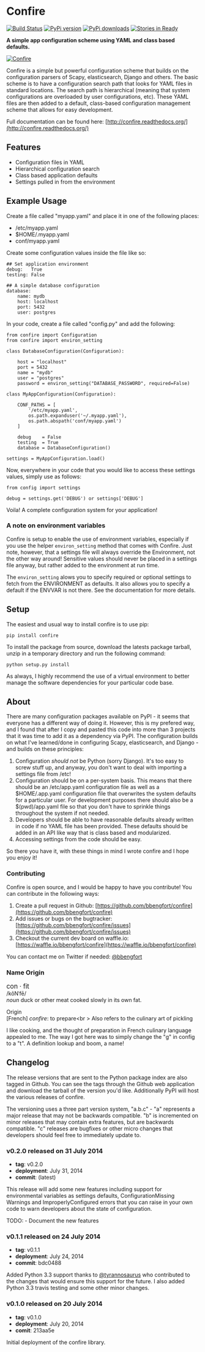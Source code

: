 # Confire #
[![Build Status][build_status_img]][build_status_page] [![PyPi version][pypi_version_img]][pypi_version] [![PyPi downloads][pypi_downloads_img]][pypi_downloads] [![Stories in Ready][waffle_img]][waffle_status]

**A simple app configuration scheme using YAML and class based defaults.**

[![Confire][confire.jpg]][confire.jpg]

Confire is a simple but powerful configuration scheme that builds on the configuration parsers of Scapy, elasticsearch, Django and others. The basic scheme is to have a configuration search path that looks for YAML files in standard locations. The search path is hierarchical (meaning that system configurations are overloaded by user configurations, etc). These YAML files are then added to a default, class-based configuration management scheme that allows for easy development.

Full documentation can be found here: [http://confire.readthedocs.org/](http://confire.readthedocs.org/)

## Features ##

* Configuration files in YAML
* Hierarchical configuration search
* Class based application defaults
* Settings pulled in from the environment

## Example Usage ##

Create a file called "myapp.yaml" and place it in one of the following places:

* /etc/myapp.yaml
* $HOME/.myapp.yaml
* conf/myapp.yaml

Create some configuration values inside the file like so:

    ## Set application environment
    debug:   True
    testing: False

    ## A simple database configuration
    database:
        name: mydb
        host: localhost
        port: 5432
        user: postgres

In your code, create a file called "config.py" and add the following:

    from confire import Configuration
    from confire import environ_setting

    class DatabaseConfiguration(Configuration):

        host = "localhost"
        port = 5432
        name = "mydb"
        user = "postgres"
        password = environ_setting("DATABASE_PASSWORD", required=False)

    class MyAppConfiguration(Configuration):

        CONF_PATHS = [
            '/etc/myapp.yaml',
            os.path.expanduser('~/.myapp.yaml'),
            os.path.abspath('conf/myapp.yaml')
        ]

        debug    = False
        testing  = True
        database = DatabaseConfiguration()

    settings = MyAppConfiguration.load()

Now, everywhere in your code that you would like to access these settings values, simply use as follows:

    from config import settings

    debug = settings.get('DEBUG') or settings['DEBUG']

Voila! A complete configuration system for your application!

### A note on environment variables ###

Confire is setup to enable the use of environment variables, especially if you use the helper `environ_setting` method that comes with Confire. Just note, however, that a settings file will always override the Environment, not the other way around! Sensitive values should never be placed in a settings file anyway, but rather added to the environment at run time.

The `environ_setting` alows you to specify required or optional settings to fetch from the ENVIRONMENT as defaults. It also allows you to specify a default if the ENVVAR is not there. See the documentation for more details.

## Setup ##

The easiest and usual way to install confire is to use pip:

    pip install confire

To install the package from source, download the latests package tarball, unzip in a temporary directory and run the following command:

    python setup.py install

As always, I highly recommend the use of a virtual environment to better manage the software dependencies for your particular code base.

## About ##
There are many configuration packages available on PyPI - it seems that everyone has a different way of doing it. However, this is my prefered way, and I found that after I copy and pasted this code into more than 3 projects that it was time to add it as a dependency via PyPI. The configuration builds on what I've learned/done in configuring Scapy, elasticsearch, and Django - and builds on these principles:

1. Configuration _should not_ be Python (sorry Django). It's too easy to screw stuff up, and anyway, you don't want to deal with importing a settings file from /etc!
2. Configuration should be on a per-system basis. This means that there should be an /etc/app.yaml configuration file as well as a $HOME/.app.yaml configuration file that overwrites the system defaults for a particular user. For development purposes there should also be a $(pwd)/app.yaml file so that you don't have to sprinkle things throughout the system if not needed.
3. Developers should be able to have reasonable defaults already written in code if no YAML file has been provided. These defaults should be added in an API like way that is class based and modularized.
4. Accessing settings from the code should be easy.

So there you have it, with these things in mind I wrote confire and I hope you enjoy it!

### Contributing ###

Confire is open source, and I would be happy to have you contribute! You can contribute in the following ways:

1. Create a pull request in Github: [https://github.com/bbengfort/confire](https://github.com/bbengfort/confire)
2. Add issues or bugs on the bugtracker: [https://github.com/bbengfort/confire/issues](https://github.com/bbengfort/confire/issues)
3. Checkout the current dev board on waffle.io: [https://waffle.io/bbengfort/confire](https://waffle.io/bbengfort/confire)

You can contact me on Twitter if needed: [@bbengfort](https://twitter.com/bbengfort)

### Name Origin ###
<big>con &middot; fit</big><br />
/kôNˈfē/<br/>
*noun* duck or other meat cooked slowly in its own fat.

Origin<br />
[French] *confire*: to prepare<br \>
Also refers to the culinary art of pickling

I like cooking, and the thought of preparation in French culinary language appealed to me. The way I got here was to simply change the "g" in config to a "t". A definition lookup and boom, a name!

## Changelog ##

The release versions that are sent to the Python package index are also tagged in Github. You can see the tags through the Github web application and download the tarball of the version you'd like. Additionally PyPI will host the various releases of confire.

The versioning uses a three part version system, "a.b.c" - "a" represents a major release that may not be backwards compatible. "b" is incremented on minor releases that may contain extra features, but are backwards compatible. "c" releases are bugfixes or other micro changes that developers should feel free to immediately update to.

### v0.2.0 released on 31 July 2014 ###

* **tag**: v0.2.0
* **deployment**: July 31, 2014
* **commit**: (latest)

This release will add some new features including support for environmental variables as settings defaults, ConfigurationMissing Warnings and ImproperlyConfigured errors that you can raise in your own code to warn developers about the state of configuration.

TODO:
    - Document the new features

### v0.1.1 released on 24 July 2014 ###

* **tag**: v0.1.1
* **deployment**: July 24, 2014
* **commit**: bdc0488

Added Python 3.3 support thanks to [@tyrannosaurus](https://github.com/tyrannosaurus) who contributed to the changes that would ensure this support for the future. I also added Python 3.3 travis testing and some other minor changes.

### v0.1.0 released on 20 July 2014 ###

* **tag**: v0.1.0
* **deployment**: July 20, 2014
* **comit**: 213aa5e

Initial deployment of the confire library.


<!-- References -->
[build_status_img]: https://travis-ci.org/bbengfort/confire.svg?branch=master
[build_status_page]: https://travis-ci.org/bbengfort/confire
[confire.jpg]: http://upload.wikimedia.org/wikipedia/commons/d/d4/Picholines_et_Olives_Nyons.jpg
[pypi_version]: https://crate.io/packages/confire/
[pypi_version_img]: https://pypip.in/v/confire/badge.png
[pypi_downloads]: https://crate.io/packages/confire/
[pypi_downloads_img]: https://pypip.in/d/confire/badge.png
[waffle_img]: https://badge.waffle.io/bbengfort/confire.png?label=ready&title=Ready
[waffle_status]: https://waffle.io/bbengfort/confire
